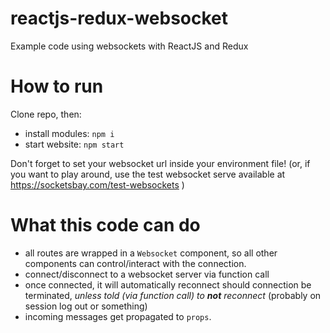 # reactjs-redux-websocket
Example code using websockets with ReactJS and Redux

# How to run
Clone repo, then:
- install modules: `npm i`
- start website: `npm start`

Don't forget to set your websocket url inside your environment file!
(or, if you want to play around, use the test websocket serve available at https://socketsbay.com/test-websockets )

# What this code can do

- all routes are wrapped in a `Websocket` component, so all other components can control/interact with the connection.
- connect/disconnect to a websocket server via function call
- once connected, it will automatically reconnect should connection be terminated, _unless told (via function call) to **not** reconnect_ (probably on session log out or something)
- incoming messages get propagated to `props`.